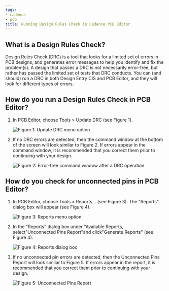 ```yaml
---
tags:
- cadence
- pcb
title: Running Design Rules Check in Cadence PCB Editor
---
```


## What is a Design Rules Check?

Design Rules Check (DRC) is a tool that looks for a limited set of errors in PCB designs, and generates error messages to help you identify and fix the problem(s). A design that passes a DRC is not necessarily error-free, but rather has passed the limited set of tests that DRC conducts. You can (and should) run a DRC in both Design Entry CIS and PCB Editor, and they will look for different types of errors.

## How do you run a Design Rules Check in PCB Editor?

1.  In PCB Editor, choose Tools > Update DRC (see Figure 1).

    ![Figure 1: Update DRC menu option](/larger/image0230.png)
                         
  
2.  If no DRC errors are detected, then the command window at the bottom of the screen will look similar to Figure 2. If errors appear in the command window, it is recommended that you correct them prior to continuing with your design.

    ![Figure 2: Error-free command window after a DRC operation](/larger/image0231.png)
            
  
## How do you check for unconnected pins in PCB Editor?

1.  In PCB Editor, choose Tools > Reports... (see Figure 3). The "Reports" dialog box will appear (see Figure 4).

    ![Figure 3: Reports menu option](/larger/image0232.png)
                          
  
2.  In the "Reports" dialog box under "Available Reports, select"Unconnected Pins Report"and click"Generate Reports" (see Figure 4).

    ![Figure 4: Reports dialog box](/larger/image0233.JPG)
                           
  
3.  If no unconnected pin errors are detected, then the Unconnected Pins Report will look similar to Figure 5. If errors appear in the report, it is recommended that you correct them prior to continuing with your design.

    ![Figure 5: Unconnected Pins Report](/larger/image0234.png)
                        
  